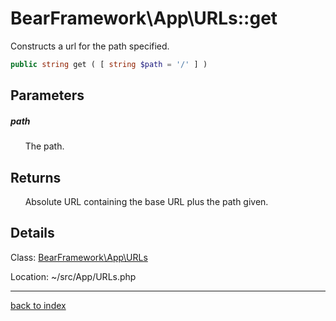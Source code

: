 # BearFramework\App\URLs::get

Constructs a url for the path specified.

```php
public string get ( [ string $path = '/' ] )
```

## Parameters

##### path

&nbsp;&nbsp;&nbsp;&nbsp;&nbsp;&nbsp;The path.

## Returns

&nbsp;&nbsp;&nbsp;&nbsp;&nbsp;&nbsp;Absolute URL containing the base URL plus the path given.

## Details

Class: [BearFramework\App\URLs](bearframework.app.urls.class.md)

Location: ~/src/App/URLs.php

---

[back to index](index.md)

